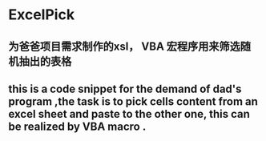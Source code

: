 # ExcelPick
## 为爸爸项目需求制作的xsl， VBA 宏程序用来筛选随机抽出的表格
## this is a code snippet for the demand of dad's program ,the task is to pick cells content from an excel sheet and paste to the other one, this can be realized by VBA macro .
